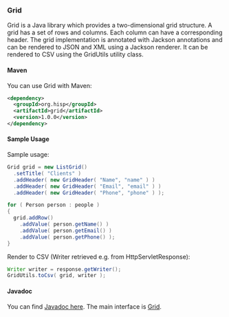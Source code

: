 ### Grid

Grid is a Java library which provides a two-dimensional grid structure. A grid has a set of rows and columns. Each column can have a corresponding header. The grid implementation is annotated with Jackson annotations and can be rendered to JSON and XML using a Jackson renderer. It can be rendered to CSV using the GridUtils utility class.

#### Maven

You can use Grid with Maven:

```xml
<dependency>
  <groupId>org.hisp</groupId>
  <artifactId>grid</artifactId>
  <version>1.0.0</version>
</dependency>
```

#### Sample Usage

Sample usage:

```java
Grid grid = new ListGrid()
  .setTitle( "Clients" )
  .addHeader( new GridHeader( "Name", "name" ) )
  .addHeader( new GridHeader( "Email", "email" ) )
  .addHeader( new GridHeader( "Phone", "phone" ) );

for ( Person person : people )
{
  grid.addRow()
    .addValue( person.getName() )
    .addValue( person.getEmail() )
    .addValue( person.getPhone() );
}
```

Render to CSV (Writer retrieved e.g. from HttpServletResponse):

```java
Writer writer = response.getWriter();
GridUtils.toCsv( grid, writer );
```

#### Javadoc

You can find [Javadoc here](https://ci.dhis2.org/job/grid-javadoc/javadoc/). The main interface is [Grid](https://ci.dhis2.org/job/grid-javadoc/javadoc/org/hisp/grid/Grid.html).
